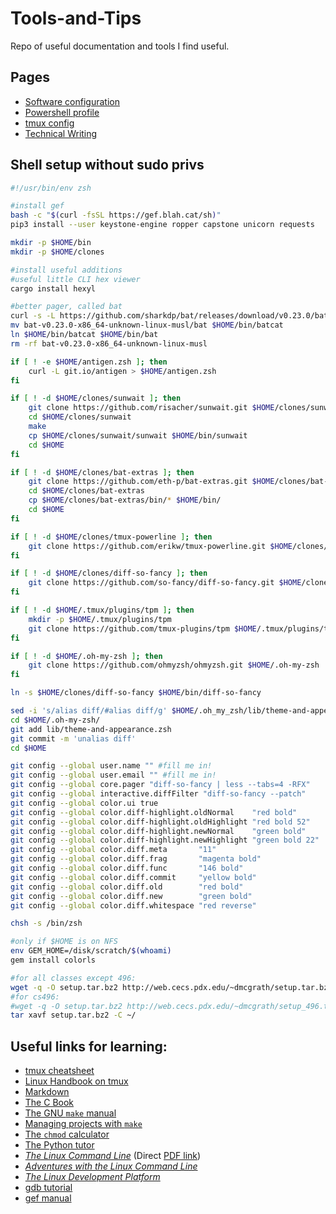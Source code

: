 # Tools-and-Tips

Repo of useful documentation and tools I find useful.

## Pages

- [Software configuration](software.md) 
- [Powershell profile](powershell_profile.md) 
- [tmux config](.tmux.conf.md) 
- [Technical Writing](technical_writing.md) 

## Shell setup without sudo privs

```bash
#!/usr/bin/env zsh

#install gef
bash -c "$(curl -fsSL https://gef.blah.cat/sh)"
pip3 install --user keystone-engine ropper capstone unicorn requests

mkdir -p $HOME/bin
mkdir -p $HOME/clones

#install useful additions
#useful little CLI hex viewer
cargo install hexyl

#better pager, called bat
curl -s -L https://github.com/sharkdp/bat/releases/download/v0.23.0/bat-v0.23.0-x86_64-unknown-linux-musl.tar.gz | tar -x -z -C $HOME -f -
mv bat-v0.23.0-x86_64-unknown-linux-musl/bat $HOME/bin/batcat
ln $HOME/bin/batcat $HOME/bin/bat
rm -rf bat-v0.23.0-x86_64-unknown-linux-musl

if [ ! -e $HOME/antigen.zsh ]; then
    curl -L git.io/antigen > $HOME/antigen.zsh
fi

if [ ! -d $HOME/clones/sunwait ]; then
    git clone https://github.com/risacher/sunwait.git $HOME/clones/sunwait
    cd $HOME/clones/sunwait
    make
    cp $HOME/clones/sunwait/sunwait $HOME/bin/sunwait
    cd $HOME
fi

if [ ! -d $HOME/clones/bat-extras ]; then
    git clone https://github.com/eth-p/bat-extras.git $HOME/clones/bat-extras
    cd $HOME/clones/bat-extras
    cp $HOME/clones/bat-extras/bin/* $HOME/bin/
    cd $HOME
fi

if [ ! -d $HOME/clones/tmux-powerline ]; then
    git clone https://github.com/erikw/tmux-powerline.git $HOME/clones/tmux-powerline
fi

if [ ! -d $HOME/clones/diff-so-fancy ]; then
    git clone https://github.com/so-fancy/diff-so-fancy.git $HOME/clones/diff-so-fancy
fi

if [ ! -d $HOME/.tmux/plugins/tpm ]; then
    mkdir -p $HOME/.tmux/plugins/tpm
    git clone https://github.com/tmux-plugins/tpm $HOME/.tmux/plugins/tpm
fi

if [ ! -d $HOME/.oh-my-zsh ]; then
    git clone https://github.com/ohmyzsh/ohmyzsh.git $HOME/.oh-my-zsh
fi

ln -s $HOME/clones/diff-so-fancy $HOME/bin/diff-so-fancy

sed -i 's/alias diff/#alias diff/g' $HOME/.oh_my_zsh/lib/theme-and-appearance.zsh
cd $HOME/.oh-my-zsh/
git add lib/theme-and-appearance.zsh
git commit -m 'unalias diff'
cd $HOME

git config --global user.name "" #fill me in!
git config --global user.email "" #fill me in!
git config --global core.pager "diff-so-fancy | less --tabs=4 -RFX"
git config --global interactive.diffFilter "diff-so-fancy --patch"
git config --global color.ui true
git config --global color.diff-highlight.oldNormal    "red bold"
git config --global color.diff-highlight.oldHighlight "red bold 52"
git config --global color.diff-highlight.newNormal    "green bold"
git config --global color.diff-highlight.newHighlight "green bold 22"
git config --global color.diff.meta       "11"
git config --global color.diff.frag       "magenta bold"
git config --global color.diff.func       "146 bold"
git config --global color.diff.commit     "yellow bold"
git config --global color.diff.old        "red bold"
git config --global color.diff.new        "green bold"
git config --global color.diff.whitespace "red reverse"

chsh -s /bin/zsh

#only if $HOME is on NFS
env GEM_HOME=/disk/scratch/$(whoami) 
gem install colorls

#for all classes except 496:
wget -q -O setup.tar.bz2 http://web.cecs.pdx.edu/~dmcgrath/setup.tar.bz2
#for cs496:
#wget -q -O setup.tar.bz2 http://web.cecs.pdx.edu/~dmcgrath/setup_496.tar.bz2
tar xavf setup.tar.bz2 -C ~/
```

## Useful links for learning:

- [tmux cheatsheet](https://tmuxcheatsheet.com/)
- [Linux Handbook on tmux](https://linuxhandbook.com/tmux/)
- [Markdown](https://guides.github.com/features/mastering-markdown/)
- [The C Book](https://publications.gbdirect.co.uk/c_book/)
- [The GNU `make` manual](https://www.gnu.org/software/make/manual/make.pdf)
- [Managing projects with `make`](https://github.com/Vauteck/docs_utils/blob/master/autotools/Oreilly%20-%20Managing%20Projects%20With%20Gnu%20Make%203Rd%20Edition.pdf)
- [The `chmod` calculator](https://chmod-calculator.com/)
- [The Python tutor](https://pythontutor.com/)
- [_The Linux Command Line_](http://linuxcommand.org/tlcl.php) (Direct [PDF link](https://sourceforge.net/projects/linuxcommand/files/TLCL/19.01/TLCL-19.01.pdf/download))
- [_Adventures with the Linux Command Line_](https://sourceforge.net/projects/linuxcommand/files/AWTLCL/21.10/AWTLCL-21.10.pdf/download)
- [_The Linux Development Platform_](https://archive.org/details/ost-computer-science-0130091154/mode/1up)
- [gdb tutorial](http://www.cs.cmu.edu/~gilpin/tutorial/)
- [gef manual](https://hugsy.github.io/gef/)
